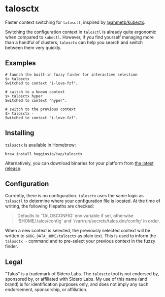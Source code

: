 # talosctx

Faster context switching for `talosctl`, inspired by [@ahmetb/kubectx](https://github.com/ahmetb/kubectx).

Switching the configuration context in `talosctl` is already quite ergonomic when compared to `kubectl`. However, if you find yourself managing more than a handful of clusters, `talosctx` can help you search and switch between them very quickly.

## Examples

```
# launch the built-in fuzzy finder for interactive selection
$> talosctx
Switched to context "i-love-fzf".

# switch to a known context
$> talosctx hyper
Switched to context "hyper".

# switch to the previous context
$> talosctx -
Switched to context "i-love-fzf".
```

## Installing

`talosctx` is available in Homebrew:

```
brew install hugginsio/tap/talosctx
```

Alternatively, you can download binaries for your platform from [the latest release](https://github.com/hugginsio/talosctx/releases/latest).

## Configuration

Currently, there is no configuration. `talosctx` uses the same logic as `talosctl` to determine where your configuration file is located. At the time of writing, the following filepaths are checked:

> Defaults to 'TALOSCONFIG' env variable if set, otherwise '$HOME/.talos/config' and '/var/run/secrets/talos.dev/config' in order.

When a new context is selected, the previously selected context will be written to `$XDG_DATA_HOME/talosctx` as plain text. This is used to inform the `talosctx -` command and to pre-select your previous context in the fuzzy finder.

## Legal

"Talos" is a trademark of Sidero Labs. The `talosctx` tool is not endorsed by, sponsored by, or affiliated with Sidero Labs. My use of this name (and brand) is for identification purposes only, and does not imply any such endorsement, sponsorship, or affiliation.
